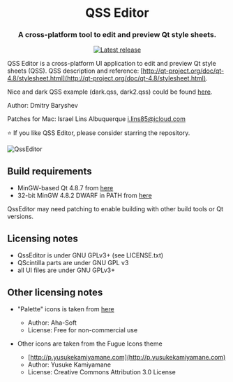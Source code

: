 <h1 align="center">QSS Editor</h1>
<h3 align="center">A cross-platform tool to edit and preview Qt style sheets.</h3>
<p align="center">
  <a href="https://github.com/smoked-herring/qsseditor/releases">
    <img alt="Latest release" src="https://img.shields.io/github/v/release/smoked-herring/qsseditor?include_prereleases"/>
  </a>
</p>

QSS Editor is a cross-platform UI application to edit and preview Qt style sheets (QSS). QSS description and reference:
[http://qt-project.org/doc/qt-4.8/stylesheet.html](http://qt-project.org/doc/qt-4.8/stylesheet.html).

Nice and dark QSS example (dark.qss, dark2.qss) could be found [here](https://github.com/ColinDuquesnoy/QDarkStyleSheet/blob/master/qdarkstyle/style.qss).

Author: Dmitry Baryshev

Patches for Mac: Israel Lins Albuquerque <i.lins85@icloud.com>

:star: If you like QSS Editor, please consider starring the repository.

![QssEditor](.github/qsseditor.png?raw=true)

## Build requirements

- MinGW-based Qt 4.8.7 from [here](https://download.qt.io/archive/qt/4.8/4.8.7)
- 32-bit MinGW 4.8.2 DWARF in PATH from [here](https://sourceforge.net/projects/mingw-w64/files/Toolchains%20targetting%20Win32/Personal%20Builds/mingw-builds/4.8.2/threads-posix/dwarf/i686-4.8.2-release-posix-dwarf-rt_v3-rev3.7z/download)

QssEditor may need patching to enable building with other build tools or Qt versions.

## Licensing notes

- QssEditor is under GNU GPLv3+ (see LICENSE.txt)
- QScintilla parts are under GNU GPL v3
- all UI files are under GNU GPLv3+

## Other licensing notes

* "Palette" icons is taken from [here](http://www.iconarchive.com/show/perfect-design-icons-by-aha-soft/palette-icon.html)
  - Author: Aha-Soft
  - License: Free for non-commercial use

* Other icons are taken from the Fugue Icons theme
  - [http://p.yusukekamiyamane.com](http://p.yusukekamiyamane.com)
  - Author: Yusuke Kamiyamane
  - License: Creative Commons Attribution 3.0 License
